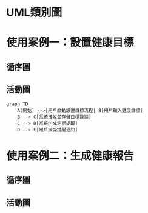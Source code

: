 # UML類別圖
# 使用案例一：設置健康目標
## 循序圖

## 活動圖
```mermaid
graph TD
    A(開始) -->|用戶啟動設置目標流程| B[用戶輸入健康目標]
    B --> C[系統接收並存儲目標數據]
    C --> D[系統生成定期提醒]
    D --> E[用戶接受提醒通知]
```
# 使用案例二：生成健康報告
## 循序圖
## 活動圖
